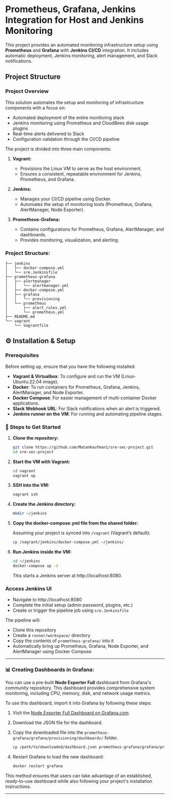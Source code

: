 
# Prometheus, Grafana, Jenkins Integration for Host and Jenkins Monitoring

This project provides an automated monitoring infrastructure setup using **Prometheus** and **Grafana** with **Jenkins CI/CD** integration. It includes automatic deployment, Jenkins monitoring, alert management, and Slack notifications.

## Project Structure

### Project Overview

This solution automates the setup and monitoring of infrastructure components with a focus on:

- Automated deployment of the entire monitoring stack
- Jenkins monitoring using Prometheus and CloudBees disk usage plugins
- Real-time alerts delivered to Slack
- Configuration validation through the CI/CD pipeline

The project is divided into three main components:

1. **Vagrant:**
   - Provisions the Linux VM to serve as the host environment.
   - Ensures a consistent, repeatable environment for Jenkins, Prometheus, and Grafana.

2. **Jenkins:**
   - Manages your CI/CD pipeline using Docker.
   - Automates the setup of monitoring tools (Prometheus, Grafana, AlertManager, Node Exporter).

3. **Prometheus-Grafana:**
   - Contains configurations for Prometheus, Grafana, AlertManager, and dashboards.
   - Provides monitoring, visualization, and alerting.

### Project Structure:

```
├── jenkins
│   ├── docker-compose.yml
│   └── sre.Jenkinsfile
├── prometheus-grafana
│   ├── alertmanager
│   │   └── alertmanager.yml
│   ├── docker-compose.yml
│   ├── grafana
│   │   └── provisioning
│   └── prometheus
│       ├── alert_rules.yml
│       └── prometheus.yml
├── README.md
└── vagrant
    └── Vagrantfile
```

## ⚙️ Installation & Setup

### Prerequisites

Before setting up, ensure that you have the following installed:

- **Vagrant & Virtualbox**: To configure and run the VM (Linux-Ubuntu:22.04 image).
- **Docker**: To run containers for Prometheus, Grafana, Jenkins, AlertManager, and Node Exporter.
- **Docker Compose**: For easier management of multi-container Docker applications.
- **Slack Webhook URL**: For Slack notifications when an alert is triggered.
- **Jenkins runner on the VM**: For running and automating pipeline stages.

### 🚀 Steps to Get Started

1. **Clone the repository:**

   ```bash
   git clone https://github.com/MatanKaufman1/sre-sec-project.git
   cd sre-sec-project
   ```

2. **Start the VM with Vagrant:**

   ```bash
   cd vagrant
   vagrant up
   ```

3. **SSH into the VM:**

   ```bash
   vagrant ssh
   ```

4. **Create the Jenkins directory:**

   ```bash
   mkdir ~/jenkins
   ```

5. **Copy the docker-compose.yml file from the shared folder:**

   Assuming your project is synced into `/vagrant` (Vagrant’s default):

   ```bash
   cp /vagrant/jenkins/docker-compose.yml ~/jenkins/
   ```

6. **Run Jenkins inside the VM:**

   ```bash
   cd ~/jenkins
   docker-compose up -d
   ```

   This starts a Jenkins server at http://localhost:8080.

### Access Jenkins UI

- Navigate to http://localhost:8080
- Complete the initial setup (admin password, plugins, etc.)
- Create or trigger the pipeline job using `sre.Jenkinsfile`

The pipeline will:

- Clone this repository
- Create a `runner/workspace/` directory
- Copy the contents of `prometheus-grafana/` into it
- Automatically bring up Prometheus, Grafana, Node Exporter, and AlertManager using Docker Compose

---

### 📊 Creating Dashboards in Grafana:

You can use a pre-built **Node Exporter Full** dashboard from Grafana's community repository. This dashboard provides comprehensive system monitoring, including CPU, memory, disk, and network usage metrics.

To use this dashboard, import it into Grafana by following these steps:

1. Visit the [Node Exporter Full Dashboard on Grafana.com](https://grafana.com/grafana/dashboards/1860-node-exporter-full/).
2. Download the JSON file for the dashboard.
3. Copy the downloaded file into the `prometheus-grafana/grafana/provisioning/dashboards/` folder.

   ```bash
   cp /path/to/downloaded/dashboard.json prometheus-grafana/grafana/provisioning/dashboards/
   ```

4. Restart Grafana to load the new dashboard:

   ```bash
   docker restart grafana
   ```

This method ensures that users can take advantage of an established, ready-to-use dashboard while also following your project's installation instructions.

---
